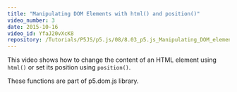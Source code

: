 ```yaml
---
title: "Manipulating DOM Elements with html() and position()"
video_number: 3
date: 2015-10-16
video_id: YfaJ20vXcK8
repository: /Tutorials/P5JS/p5.js/08/8.03_p5.js_Manipulating_DOM_elements_html_position
---
```


This video shows how to change the content of an HTML element using `html()` or set its position using `position()`.

These functions are part of p5.dom.js library.
